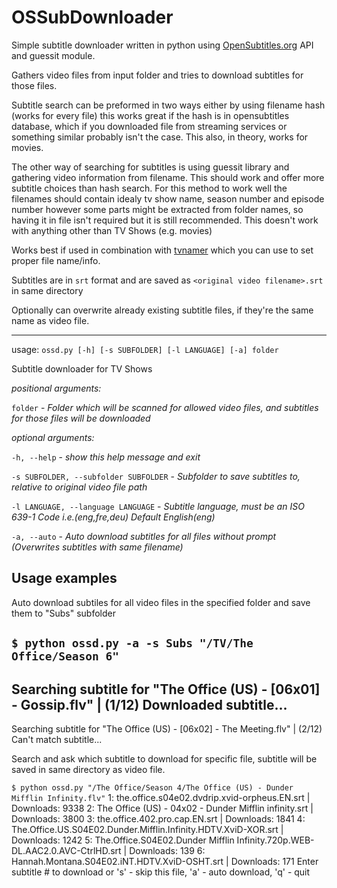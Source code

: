 OSSubDownloader
===============

Simple subtitle downloader written in python using [OpenSubtitles.org](http://www.opensubtitles.org/) API and guessit module.

Gathers video files from input folder and tries to download subtitles for those files.

Subtitle search can be preformed in two ways either by using filename hash (works for every file) this
works great if the hash is in opensubtitles database, which if you downloaded file from streaming services
or something similar probably isn't the case. This also, in theory, works for movies.

The other way of searching for subtitles is using guessit library and gathering video information from filename.
This should work and offer more subtitle choices than hash search.
For this method to work well the filenames should contain idealy tv show name, season number and episode number
however some parts might be extracted from folder names, so having it in file isn't required but it is still
recommended. This doesn't work with anything other than TV Shows (e.g. movies)

Works best if used in combination with [tvnamer](tvnamer) which you can use to set proper file name/info.

Subtitles are in `srt` format and are saved as `<original video filename>.srt` in same directory

Optionally can overwrite already existing subtitle files, if they're the same name as video file.

----

usage: `ossd.py [-h] [-s SUBFOLDER] [-l LANGUAGE] [-a] folder`

Subtitle downloader for TV Shows

*positional arguments:*

  `folder`                - *Folder which will be scanned for allowed video files, and subtitles for those files will be downloaded*

*optional arguments:*

  `-h, --help`                          - *show this help message and exit*

  `-s SUBFOLDER, --subfolder SUBFOLDER` - *Subfolder to save subtitles to, relative to original video file path*

  `-l LANGUAGE, --language LANGUAGE`    - *Subtitle language, must be an ISO 639-1 Code i.e.(eng,fre,deu) Default English(eng)*

  `-a, --auto`                          - *Auto download subtitles for all files without prompt (Overwrites subtitles with same filename)*


Usage examples
--------

Auto download subtiles for all video files in the specified folder and save them to "Subs" subfolder


`$ python ossd.py -a -s Subs "/TV/The Office/Season 6"`
--------------------------------------------------
Searching subtitle for "The Office (US) - [06x01] - Gossip.flv" | (1/12)
Downloaded subtitle...
--------------------------------------------------
Searching subtitle for "The Office (US) - [06x02] - The Meeting.flv" | (2/12)
Can't match subtitle...

Search and ask which subtitle to download for specific file, subtitle will be saved in same directory as video file.


`$ python ossd.py "/The Office/Season 4/The Office (US) - Dunder Mifflin Infinity.flv"`
1: the.office.s04e02.dvdrip.xvid-orpheus.EN.srt | Downloads: 9338
2: The Office (US) - 04x02 - Dunder Mifflin infinity.srt | Downloads: 3800
3: the.office.402.pro.cap.EN.srt | Downloads: 1841
4: The.Office.US.S04E02.Dunder.Mifflin.Infinity.HDTV.XviD-XOR.srt | Downloads: 1242
5: The.Office.S04E02.Dunder Mifflin Infinity.720p.WEB-DL.AAC2.0.AVC-CtrlHD.srt | Downloads: 139
6: Hannah.Montana.S04E02.iNT.HDTV.XviD-OSHT.srt | Downloads: 171
Enter subtitle # to download or 's' - skip this file, 'a' - auto download, 'q' - quit
>>>